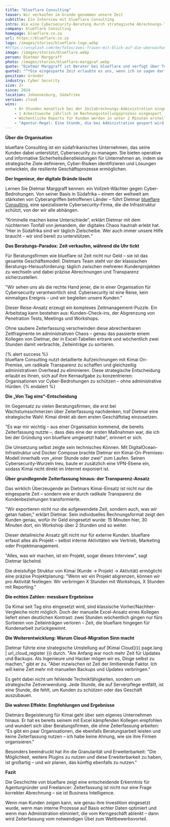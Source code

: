 ```yaml
---
title: "blueflare Consulting"
teaser: Wir verkaufen im Grunde genommen unsere Zeit
subtitle: Ein Interview mit blueflare Consulting
intro: Wie eine Cybersecurity-Beratung durch strategische Abrechnungs-Transparenz starke Kundenbeziehungen aufbaut
company: blueflare Consulting
homepage: blueflare.co.za
url: https://blueflare.co.za
logo: /images/stories/blueflare-logo.webp
#https://unsplash.com/de/fotos/zwei-frauen-mit-blick-auf-die-uberwachungskamera-oben-auf-der-struktur-montiert-fPxOowbR6ls
image: /images/stories/blueflare.webp
person: Dietmar Marggraff
photo: /images/stories/blueflare-marggraf.webp
quote: "Dietmar Marggraff ist Berater bei blueflare und verfügt über Top-Kenntnisse in Webentwicklung, Cybersecurity und Penetration Testing."
quote2: "“*Die eingesparte Zeit erlaubte es uns, wenn ich so sagen darf, wichtigere Dinge zu tun – das Geschäft aufzubauen, an Kundenprojekten zu arbeiten*“, betont Dietmar."
position: Gründer
industry: Cyber Security
size: 2+
since: 2024
location: Johannesburg, Südafrike
version: cloud
wins:
    - 8+ Stunden monatlich bei der Zeitabrechnungs-Administration eingespart
    - 1 Arbeitswoche jährlich im Rechnungsstellungsprozess eingespart
    - Wöchentliche Reports für Kunden werden in unter 2 Minuten erstellt und versendet
    - "Agentur-Regel: Eine Stunde, die bei Administration gespart wird, ist eine Stunde, die in Beratung investiert werden kann"
---
```


**Über die Organisation**

blueflare Consulting ist ein südafrikanisches Unternehmen, das seine Kunden dabei unterstützt, Cybersecurity zu managen. 
Sie bieten operative und informative Sicherheitsdienstleistungen für Unternehmen an, indem sie strategische Ziele definieren, Cyber-Risiken identifizieren und Lösungen entwickeln, die resiliente Geschäftsprozesse ermöglichen.

**Der Ingenieur, der digitale Brände löscht**

Lernen Sie Dietmar Marggraff kennen: ein Vollzeit-Wächter gegen Cyber-Bedrohungen. 
Von seiner Basis in Südafrika – einem der weltweit am stärksten von Cyberangriffen betroffenen Länder – führt Dietmar [blueflare Consulting](https://blueflare.co.za/), eine spezialisierte Cybersecurity-Firma, die die Infrastruktur schützt, von der wir alle abhängen.

“Kriminelle machen keine Unterschiede“, erklärt Dietmar mit dem nüchternen Tonfall von jemandem, der digitales Chaos hautnah erlebt hat. “Hier in Südafrika sind wir täglich Zielscheibe. Wer auch immer unsere Hilfe braucht – wir sind bereit zu unterstützen.“

<!-- PARTS -->

**Das Beratungs-Paradox: Zeit verkaufen, während die Uhr tickt**

Für Beratungsfirmen wie blueflare ist Zeit nicht nur Geld – sie ist das gesamte Geschäftsmodell. 
Dietmars Team steht vor der klassischen Beratungs-Herausforderung: täglich zwischen mehreren Kundenprojekten zu wechseln und dabei präzise Abrechnungen und Transparenz sicherzustellen.

"Wir sehen uns als die rechte Hand jener, die in einer Organisation für Cybersecurity verantwortlich sind. Cybersecurity ist eine Reise, kein einmaliges Ereignis – und wir begleiten unsere Kunden."

Dieser Reise-Ansatz erzeugt ein komplexes Zeitmanagement-Puzzle. Ein Arbeitstag kann bestehen aus: Kunden-Check-ins, der Abgrenzung von Penetration Tests, Meetings und Workshops.

Ohne saubere Zeiterfassung verschwinden diese abrechenbaren Zeitfragmente im administrativen Chaos – genau das passierte einem Kollegen von Dietmar, der in Excel-Tabellen ertrank und wöchentlich zwei Stunden damit verbrachte, Zeiteinträge zu sortieren.

{% alert success %}  
blueflare Consulting nutzt detaillierte Aufzeichnungen mit Kimai On-Premise, um radikale Transparenz zu schaffen und gleichzeitig administrativen Overhead zu eliminieren. 
Diese strategische Entscheidung erlaubt es ihnen, sich auf ihre Kernaufgabe zu konzentrieren: Organisationen vor Cyber-Bedrohungen zu schützen – ohne administrative Hürden.
{% endalert %}

**Die „Von Tag eins“-Entscheidung**

Im Gegensatz zu vielen Beratungsfirmen, die erst bei Wachstumsschmerzen über Zeiterfassung nachdenken, traf Dietmar eine strategische Wahl: Kimai direkt ab dem ersten Geschäftstag einzusetzen.

"Es war mir wichtig – aus einer Organisation kommend, die bereits Zeiterfassung nutzte –, dass dies eine der ersten Maßnahmen war, die ich bei der Gründung von blueflare umgesetzt habe", erinnert er sich.

Die Umsetzung selbst zeigte sein technisches Können. Mit DigitalOcean-Infrastruktur und Docker Compose brachte Dietmar ein Kimai-On-Premises-Modell innerhalb von „einer Stunde oder zwei“ zum Laufen. 
Seinen Cybersecurity-Wurzeln treu, baute er zusätzlich eine VPN-Ebene ein, sodass Kimai nicht direkt im Internet exponiert ist.

**Über grundlegende Zeiterfassung hinaus: der Transparenz-Ansatz**

Das wirklich Überzeugende an Dietmars Kimai-Einsatz ist nicht nur die eingesparte Zeit – sondern wie er durch radikale Transparenz die Kundenbeziehungen transformierte.

"Wir exportieren nicht nur die aufgewendete Zeit, sondern auch, was wir getan haben," erklärt Dietmar. 
Sein individuelles Rechnungsformat zeigt den Kunden genau, wofür ihr Geld eingesetzt wurde: 15 Minuten hier, 30 Minuten dort, ein Workshop über 2 Stunden und so weiter.

Dieser detailreiche Ansatz gilt nicht nur für externe Kunden. blueflare erfasst alles als Projekt – selbst interne Aktivitäten wie Vertrieb, Marketing oder Projektmanagement. 

"Alles, was wir machen, ist ein Projekt, sogar dieses Interview", sagt Dietmar lächelnd.

Die dreistufige Struktur von Kimai (Kunde → Projekt → Aktivität) ermöglicht eine präzise Projektplanung: 
"Wenn wir ein Projekt abgrenzen, können wir pro Aktivität festlegen: Wir verbringen X Stunden mit Workshops, X Stunden mit Reporting."

**Die echten Zahlen: messbare Ergebnisse**

Da Kimai seit Tag eins eingesetzt wird, sind klassische Vorher/Nachher-Vergleiche nicht möglich. 
Doch der manuelle Excel-Ansatz eines Kollegen liefert einen deutlichen Kontrast: zwei Stunden wöchentlich gingen nur fürs Sortieren von Zeiteinträgen verloren – Zeit, die blueflare hingegen für Kundenarbeit zurückgewinnt.

<!-- PARTS -->

**Die Weiterentwicklung: Warum Cloud-Migration Sinn macht**

Dietmar führte eine strategische Umstellung auf [Kimai Cloud]({{ page.lang | url_cloud_register }}) durch.
"Am Anfang war noch mehr Zeit für Updates und Backups. Als Ingenieure und Hacker mögen wir es, Dinge selbst zu machen," gibt er zu. 
"Aber inzwischen ist Zeit der limitierende Faktor. Ich will keine Zeit mehr mit manuellen Backups und Updates verbringen."

Es geht dabei nicht um fehlende Technikfähigkeiten, sondern um strategische Zeitverwendung. 
Jede Stunde, die auf Serverpflege entfällt, ist eine Stunde, die fehlt, um Kunden zu schützen oder das Geschäft auszubauen.

**Die wahren Effekte: Empfehlungen und Ergebnisse**

Dietmars Begeisterung für Kimai geht über sein eigenes Unternehmen hinaus. Er hat es bereits seinem mit Excel kämpfenden Kollegen empfohlen und wundert sich über Beratungsfirmen, die ohne Zeiterfassung arbeiten: 
"Es gibt ein paar Organisationen, die ebenfalls Beratungsarbeit leisten und keine Zeiterfassung nutzen – ich habe keine Ahnung, wie sie ihre Firmen organisieren."

Besonders beeindruckt hat ihn die Granularität und Erweiterbarkeit: "Die Möglichkeit, weitere Plugins zu nutzen und diese Erweiterbarkeit zu haben, ist großartig – und wir planen, das künftig ebenfalls zu nutzen."

**Fazit**

Die Geschichte von blueflare zeigt eine entscheidende Erkenntnis für Agenturgründer und Freelancer: Zeiterfassung ist nicht nur eine Frage korrekter Abrechnung – sie ist Business Intelligence.

Wenn man Kunden zeigen kann, wie genau ihre Investition eingesetzt wurde, wenn man interne Prozesse auf Basis echter Daten optimiert und wenn man Administration eliminiert, 
die vom Kerngeschäft ablenkt – dann wird Zeiterfassung vom notwendigen Übel zum Wettbewerbsvorteil.
